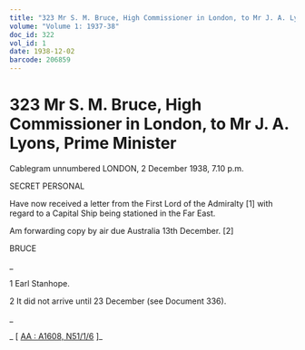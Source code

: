 ```yaml
---
title: "323 Mr S. M. Bruce, High Commissioner in London, to Mr J. A. Lyons, Prime Minister"
volume: "Volume 1: 1937-38"
doc_id: 322
vol_id: 1
date: 1938-12-02
barcode: 206859
---
```


# 323 Mr S. M. Bruce, High Commissioner in London, to Mr J. A. Lyons, Prime Minister

Cablegram unnumbered LONDON, 2 December 1938, 7.10 p.m.

SECRET PERSONAL

Have now received a letter from the First Lord of the Admiralty [1] with regard to a Capital Ship being stationed in the Far East.

Am forwarding copy by air due Australia 13th December. [2]

BRUCE

_

1 Earl Stanhope.

2 It did not arrive until 23 December (see Document 336).

_

_ [ [AA : A1608, N51/1/6](http://www.naa.gov.au/cgi-bin/Search?O=I&Number=206859) ]_
